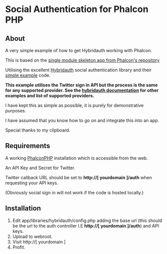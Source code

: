 Social Authentication for Phalcon PHP
=========================================================================

About
-----
A very simple example of how to get Hybridauth working with Phalcon.

This is based on the [single module skeleton app from Phalcon's repository](https://github.com/phalcon/skeleton-single)

Utilising the excellent [Hybridauth](http://hybridauth.sourceforge.net/) social authentication library and their [simple example](http://hybridauth.sourceforge.net/userguide/Integrating_HybridAuth_SignIn.html.) code.

**This example utilises the Twitter sign in API but the process is the same for any supported provider. See the [hybridauth documentation](http://hybridauth.sourceforge.net/userguide.html) for other examples and list of supported providers.**


I have kept this as simple as possible, it is purely for demonstrative purposes.

I have assumed that you know how to go on and integrate this into an app. 

Special thanks to my clipboard.

Requirements
------------
A working [PhalconPHP](http://phalconphp.com/) installation which is accessible from the web.

An API Key and Secret for Twitter. 

Twitter callback URL should be set to **http://[ yourdomain ]/auth** when requesting your API keys.

(Obviously social sign in will not work if the code is hosted locally.)


Installation
------------
1.	Edit app/libraries/hybridauth/config.php adding the base url (this should be the url to the auth controller I.E **http://[ yourdomain ]/auth**) and API keys.
2.	Upload to webroot.
3.	Visit http://[ yourdomain ]
4.	Profit.



